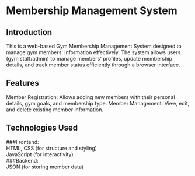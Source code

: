 # Membership Management System

## **Introduction**
This is a web-based Gym Membership Management System designed to manage gym members' information effectively. The system allows users (gym staff/admin) to manage members' profiles, update membership details, and track member status efficiently through a browser interface.

## **Features** 
Member Registration: Allows adding new members with their personal details, gym goals, and membership type. 
Member Management: View, edit, and delete existing member information.

## **Technologies Used**
###Frontend:  
HTML, CSS (for structure and styling)  
JavaScript (for interactivity)  
###Backend:  
JSON (for storing member data)  
